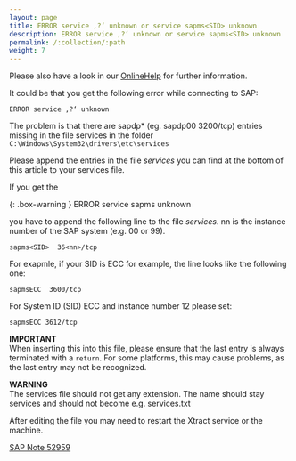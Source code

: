 ```yaml
---
layout: page
title: ERROR service ‚?‘ unknown or service sapms<SID> unknown
description: ERROR service ‚?‘ unknown or service sapms<SID> unknown
permalink: /:collection/:path
weight: 7
---
```


Please also have a look in our [OnlineHelp](https://help.theobald-software.com/en/) for further information.

It could be that you get the following error while connecting to SAP:
```
ERROR service ‚?‘ unknown
```
The problem is that there are sapdp* (eg. sapdp00  3200/tcp) entries missing in the file services in the folder `C:\Windows\System32\drivers\etc\services`

Please append the entries in the file *services* you can find at the bottom of this article to your services file.

If you get the

{: .box-warning }
ERROR service sapms<SID> unknown

you have to append the following line to the file *services*. nn is the instance number of the SAP system (e.g. 00 or 99).
```
sapms<SID>  36<nn>/tcp  
```
For exapmle, if your SID is ECC for example, the line looks like the following one:
```
sapmsECC  3600/tcp  
```
For System ID (SID) ECC and instance number 12 please set:  
```
sapmsECC 3612/tcp
```
**IMPORTANT**<br>
When inserting this into this file, please ensure that the last entry is always terminated with a `return`. For some platforms, this may cause problems, as the last entry may not be recognized. 

**WARNING**<br>
The services file should not get any extension. The name should stay services and should not become e.g. services.txt 

After editing the file you may need to restart the Xtract service or the machine.   

[SAP Note 52959](https://launchpad.support.sap.com/#/notes/52959) 
